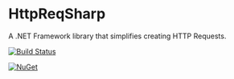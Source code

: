 # HttpReqSharp
A .NET Framework library that simplifies creating HTTP Requests.

[![Build Status](https://dev.azure.com/arthurhnl/HttpReqSharp/_apis/build/status/HttpReqSharp-CI)](https://dev.azure.com/arthurhnl/HttpReqSharp/_build/latest?definitionId=1)

[![NuGet](https://img.shields.io/nuget/v/Nuget.Core.svg)](https://www.nuget.org/packages/HttpReqSharp/)
